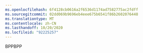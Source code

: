 ```yaml
---
ms.openlocfilehash: 6f4128cb0616a2f6536d1174ad7582775ac2fdff
ms.sourcegitcommit: 02dd069b9696eb4eee675b6541f86b2602076448
ms.translationtype: MT
ms.contentlocale: zh-CN
ms.lasthandoff: 10/20/2020
ms.locfileid: "92225257"
---
```

<span data-ttu-id="fa6ba-101">BPP</span><span class="sxs-lookup"><span data-stu-id="fa6ba-101">BPP</span></span>
